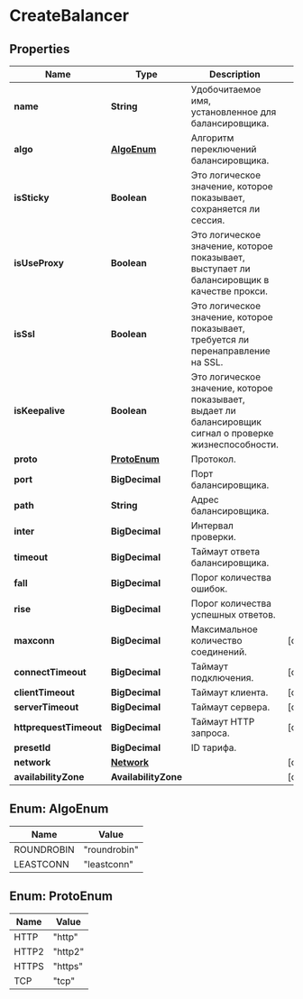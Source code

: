 

# CreateBalancer


## Properties

| Name | Type | Description | Notes |
|------------ | ------------- | ------------- | -------------|
|**name** | **String** | Удобочитаемое имя, установленное для балансировщика. |  |
|**algo** | [**AlgoEnum**](#AlgoEnum) | Алгоритм переключений балансировщика. |  |
|**isSticky** | **Boolean** | Это логическое значение, которое показывает, сохраняется ли сессия. |  |
|**isUseProxy** | **Boolean** | Это логическое значение, которое показывает, выступает ли балансировщик в качестве прокси. |  |
|**isSsl** | **Boolean** | Это логическое значение, которое показывает, требуется ли перенаправление на SSL. |  |
|**isKeepalive** | **Boolean** | Это логическое значение, которое показывает, выдает ли балансировщик сигнал о проверке жизнеспособности. |  |
|**proto** | [**ProtoEnum**](#ProtoEnum) | Протокол. |  |
|**port** | **BigDecimal** | Порт балансировщика. |  |
|**path** | **String** | Адрес балансировщика. |  |
|**inter** | **BigDecimal** | Интервал проверки. |  |
|**timeout** | **BigDecimal** | Таймаут ответа балансировщика. |  |
|**fall** | **BigDecimal** | Порог количества ошибок. |  |
|**rise** | **BigDecimal** | Порог количества успешных ответов. |  |
|**maxconn** | **BigDecimal** | Максимальное количество соединений. |  [optional] |
|**connectTimeout** | **BigDecimal** | Таймаут подключения. |  [optional] |
|**clientTimeout** | **BigDecimal** | Таймаут клиента. |  [optional] |
|**serverTimeout** | **BigDecimal** | Таймаут сервера. |  [optional] |
|**httprequestTimeout** | **BigDecimal** | Таймаут HTTP запроса. |  [optional] |
|**presetId** | **BigDecimal** | ID тарифа. |  |
|**network** | [**Network**](Network.md) |  |  [optional] |
|**availabilityZone** | **AvailabilityZone** |  |  [optional] |



## Enum: AlgoEnum

| Name | Value |
|---- | -----|
| ROUNDROBIN | &quot;roundrobin&quot; |
| LEASTCONN | &quot;leastconn&quot; |



## Enum: ProtoEnum

| Name | Value |
|---- | -----|
| HTTP | &quot;http&quot; |
| HTTP2 | &quot;http2&quot; |
| HTTPS | &quot;https&quot; |
| TCP | &quot;tcp&quot; |



